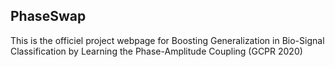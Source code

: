 ## PhaseSwap
This is the officiel project webpage for Boosting Generalization in Bio-Signal Classification by Learning the Phase-Amplitude Coupling (GCPR 2020)
